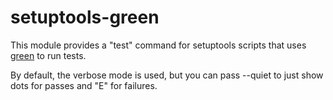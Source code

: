 # setuptools-green #

This module provides a "test" command for setuptools scripts that uses
[green](https://github.com/CleanCut/green) to run tests.

By default, the verbose mode is used, but you can pass --quiet
to just show dots for passes and "E" for failures.

